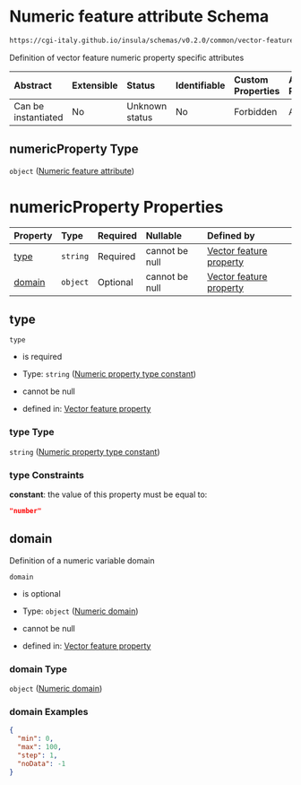 # Numeric feature attribute Schema

```txt
https://cgi-italy.github.io/insula/schemas/v0.2.0/common/vector-feature-property.schema.json#/$defs/numericProperty
```

Definition of vector feature numeric property specific attributes

| Abstract            | Extensible | Status         | Identifiable | Custom Properties | Additional Properties | Access Restrictions | Defined In                                                                                                         |
| :------------------ | :--------- | :------------- | :----------- | :---------------- | :-------------------- | :------------------ | :----------------------------------------------------------------------------------------------------------------- |
| Can be instantiated | No         | Unknown status | No           | Forbidden         | Allowed               | none                | [vector-feature-property.schema.json\*](schemas/common/vector-feature-property.schema.json) |

## numericProperty Type

`object` ([Numeric feature attribute](vector-feature-property-defs-numeric-feature-attribute.md))

# numericProperty Properties

| Property          | Type     | Required | Nullable       | Defined by                                                                                                                                                                                                                                                           |
| :---------------- | :------- | :------- | :------------- | :------------------------------------------------------------------------------------------------------------------------------------------------------------------------------------------------------------------------------------------------------------------- |
| [type](#type)     | `string` | Required | cannot be null | [Vector feature property](vector-feature-property-defs-numeric-feature-attribute-properties-numeric-property-type-constant.md) |
| [domain](#domain) | `object` | Optional | cannot be null | [Vector feature property](dataset-variable-domain-defs-numeric-domain.md)                                                    |

## type



`type`

* is required

* Type: `string` ([Numeric property type constant](vector-feature-property-defs-numeric-feature-attribute-properties-numeric-property-type-constant.md))

* cannot be null

* defined in: [Vector feature property](vector-feature-property-defs-numeric-feature-attribute-properties-numeric-property-type-constant.md)

### type Type

`string` ([Numeric property type constant](vector-feature-property-defs-numeric-feature-attribute-properties-numeric-property-type-constant.md))

### type Constraints

**constant**: the value of this property must be equal to:

```json
"number"
```

## domain

Definition of a numeric variable domain

`domain`

* is optional

* Type: `object` ([Numeric domain](dataset-variable-domain-defs-numeric-domain.md))

* cannot be null

* defined in: [Vector feature property](dataset-variable-domain-defs-numeric-domain.md)

### domain Type

`object` ([Numeric domain](dataset-variable-domain-defs-numeric-domain.md))

### domain Examples

```json
{
  "min": 0,
  "max": 100,
  "step": 1,
  "noData": -1
}
```
